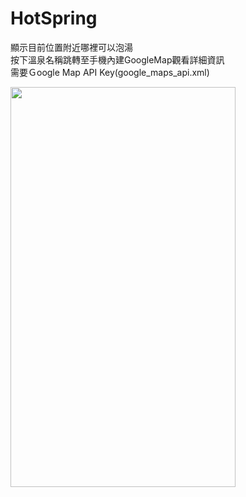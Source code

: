 # HotSpring
顯示目前位置附近哪裡可以泡湯</br>
按下溫泉名稱跳轉至手機內建GoogleMap觀看詳細資訊</br>
需要Ｇoogle Map API Key(google_maps_api.xml)

<img src="https://github.com/jwzhuang/HotSpring/blob/master/sample.gif" width="360" height="640" />
